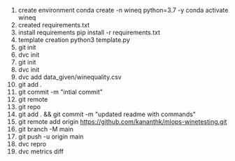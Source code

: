 1. create environment
  conda create -n wineq python=3.7 -y
  conda activate wineq
2. created requirements.txt
3. install requirements
   pip install -r requirements.txt
4. template creation
   python3 template.py 
5. git init
6. dvc init
7. git init
8. dvc init
9. dvc add data_given/winequality.csv
10. git add .
11. git commit -m "intial commit"
12. git remote
13. git repo
14. git add . && git commit -m "updated readme with commands"
15. git remote add origin https://github.com/kananthk/mlops-winetesting.git
16. git branch -M main
17. git push -u origin main
18. dvc repro
19. dvc metrics diff